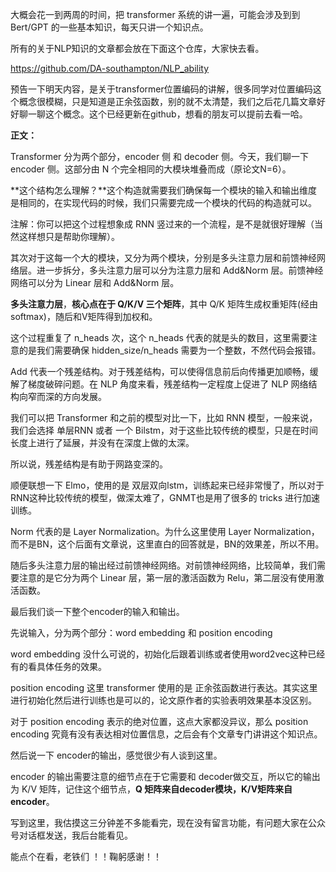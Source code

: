 大概会花一到两周的时间，把 transformer 系统的讲一遍，可能会涉及到到 Bert/GPT 的一些基本知识，每天只讲一个知识点。

所有的关于NLP知识的文章都会放在下面这个仓库，大家快去看。

https://github.com/DA-southampton/NLP_ability  

预告一下明天内容，是关于transformer位置编码的讲解，很多同学对位置编码这个概念很模糊，只是知道是正余弦函数，别的就不太清楚，我们之后花几篇文章好好聊一聊这个概念。这个已经更新在github，想看的朋友可以提前去看一哈。

**正文：**

Transformer 分为两个部分，encoder 侧 和 decoder 侧。今天，我们聊一下 encoder 侧。这部分由 N 个完全相同的大模块堆叠而成（原论文N=6）。

**这个结构怎么理解？**这个构造就需要我们确保每一个模块的输入和输出维度是相同的，在实现代码的时候，我们只需要完成一个模块的代码的构造就可以。

注解：你可以把这个过程想象成 RNN 竖过来的一个流程，是不是就很好理解（当然这样想只是帮助你理解）。

其次对于这每一个大的模块，又分为两个模块，分别是多头注意力层和前馈神经网络层。进一步拆分，多头注意力层可以分为注意力层和 Add&Norm 层。前馈神经网络可以分为 Linear 层和 Add&Norm 层。

**多头注意力层**，**核心点在于 Q/K/V 三个矩阵**，其中 Q/K 矩阵生成权重矩阵(经由softmax)，随后和V矩阵得到加权和。

这个过程重复了 n_heads 次，这个 n_heads 代表的就是头的数目，这里需要注意的是我们需要确保 hidden_size/n_heads 需要为一个整数，不然代码会报错。

Add 代表一个残差结构。对于残差结构，可以使得信息前后向传播更加顺畅，缓解了梯度破碎问题。在 NLP 角度来看，残差结构一定程度上促进了 NLP 网络结构向窄而深的方向发展。

我们可以把 Transformer 和之前的模型对比一下，比如 RNN 模型，一般来说，我们会选择 单层RNN 或者 一个 Bilstm，对于这些比较传统的模型，只是在时间长度上进行了延展，并没有在深度上做的太深。

所以说，残差结构是有助于网路变深的。

顺便联想一下 Elmo，使用的是 双层双向lstm，训练起来已经非常慢了，所以对于RNN这种比较传统的模型，做深太难了，GNMT也是用了很多的 tricks 进行加速训练。

Norm 代表的是 Layer Normalization。为什么这里使用 Layer Normalization，而不是BN，这个后面有文章说，这里直白的回答就是，BN的效果差，所以不用。

随后多头注意力层的输出经过前馈神经网络。对前馈神经网络，比较简单，我们需要注意的是它分为两个 Linear 层，第一层的激活函数为 Relu，第二层没有使用激活函数。

最后我们谈一下整个encoder的输入和输出。

先说输入，分为两个部分：word embedding 和 position encoding

word embedding 没什么可说的，初始化后跟着训练或者使用word2vec这种已经有的看具体任务的效果。

position encoding 这里 transformer 使用的是 正余弦函数进行表达。其实这里进行初始化然后进行训练也是可以的，论文原作者的实验表明效果基本没区别。

对于 position encoding 表示的绝对位置，这点大家都没异议，那么 position encoding 究竟有没有表达相对位置信息，之后会有个文章专门讲讲这个知识点。

然后说一下 encoder的输出，感觉很少有人谈到这里。

encoder 的输出需要注意的细节点在于它需要和 decoder做交互，所以它的输出为 K/V 矩阵，记住这个细节点，**Q 矩阵来自decoder模块，K/V矩阵来自encoder**。

写到这里，我估摸这三分钟差不多能看完，现在没有留言功能，有问题大家在公众号对话框发送，我后台能看见。

能点个在看，老铁们 ！！鞠躬感谢！！